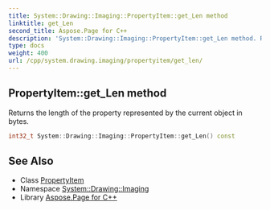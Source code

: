 ```yaml
---
title: System::Drawing::Imaging::PropertyItem::get_Len method
linktitle: get_Len
second_title: Aspose.Page for C++
description: 'System::Drawing::Imaging::PropertyItem::get_Len method. Returns the length of the property represented by the current object in bytes in C++.'
type: docs
weight: 400
url: /cpp/system.drawing.imaging/propertyitem/get_len/
---
```

## PropertyItem::get_Len method


Returns the length of the property represented by the current object in bytes.

```cpp
int32_t System::Drawing::Imaging::PropertyItem::get_Len() const
```

## See Also

* Class [PropertyItem](../)
* Namespace [System::Drawing::Imaging](../../)
* Library [Aspose.Page for C++](../../../)
